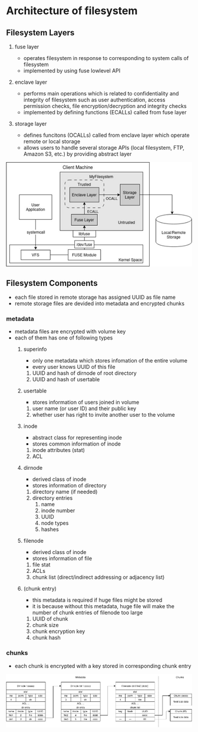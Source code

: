 # Architecture of filesystem

## Filesystem Layers

1. fuse layer
   - operates filesystem in response to corresponding to system calls of filesystem
   - implemented by using fuse lowlevel API

1. enclave layer
    - performs main operations which is related to confidentiality and integrity of filesystem such as user authentication, access permission checks, file encryption/decryption and integrity checks
    - implemented by defining functions (ECALLs) called from fuse layer

1. storage layer
    - defines funcitons (OCALLs) called from enclave layer which operate remote or local storage
    - allows users to handle several storage APIs (local filesystem, FTP, Amazon S3, etc.) by providing abstract layer

![layers of filesystem](resources/fs_architecture.jpg)

## Filesystem Components
- each file stored in remote storage has assigned UUID as file name
- remote storage files are devided into metadata and encrypted chunks

### metadata
- metadata files are encrypted with volume key
- each of them has one of following types
    1. superinfo
        - only one metadata which stores infomation of the entire volume
        - every user knows UUID of this file
        1. UUID and hash of dirnode of root directory
        1. UUID and hash of usertable
      
    1. usertable
        - stores information of users joined in volume
        1. user name (or user ID) and their public key
        1. whether user has right to invite another user to the volume

    1. inode
        - abstract class for representing inode
        - stores common information of inode
        1. inode attributes (stat)
        1. ACL

    1. dirnode
        - derived class of inode
        - stores information of directory
        1. directory name (if needed)
        1. directory entries
            1. name
            1. inode number
            1. UUID
            1. node types
            1. hashes

    1. filenode
        - derived class of inode
        - stores information of file
        1. file stat
        1. ACLs
        1. chunk list (direct/indirect addressing or adjacency list)
  
    1. (chunk entry)
        - this metadata is required if huge files might be stored
        - it is because without this metadata, huge file will make the number of chunk entries of filenode too large
        1. UUID of chunk
        1. chunk size
        1. chunk encryption key
        1. chunk hash

### chunks
- each chunk is encrypted with a key stored in corresponding chunk entry

![structure of metadata and chunks](resources/metadata.jpg)
